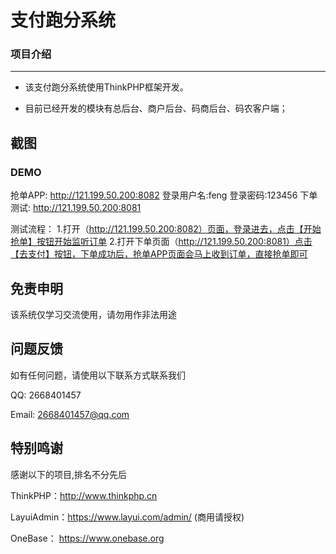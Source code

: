 
支付跑分系统
===============

### 项目介绍
***

- 该支付跑分系统使用ThinkPHP框架开发。

- 目前已经开发的模块有总后台、商户后台、码商后台、码农客户端；

## **截图**

### **DEMO**

抢单APP: http://121.199.50.200:8082   登录用户名:feng 登录密码:123456
下单测试: http://121.199.50.200:8081

测试流程： 
1.打开（http://121.199.50.200:8082）页面，登录进去，点击【开始抢单】按钮开始监听订单
2.打开下单页面（http://121.199.50.200:8081）点击【去支付】按钮，下单成功后，抢单APP页面会马上收到订单，直接抢单即可

## **免责申明**

该系统仅学习交流使用，请勿用作非法用途

## **问题反馈**

如有任何问题，请使用以下联系方式联系我们

QQ: 2668401457

Email: 2668401457@qq.com

## **特别鸣谢**

感谢以下的项目,排名不分先后

ThinkPHP：http://www.thinkphp.cn

LayuiAdmin：https://www.layui.com/admin/ (商用请授权)

OneBase： https://www.onebase.org
